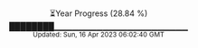 <p align="center">
⏳Year Progress (28.84 %) <br>
████████▁▁▁▁▁▁▁▁▁▁▁▁▁▁▁▁▁▁▁▁▁▁ <br>
<sub>Updated: Sun, 16 Apr 2023 06:02:40 GMT</sub>
</p>

